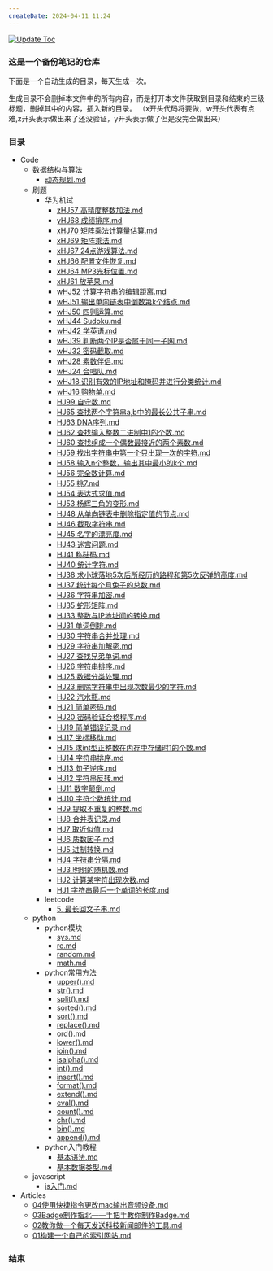 ```yaml
---
createDate: 2024-04-11 11:24
---
```


[![Update Toc](https://github.com/nowscott/NowStrideUp/actions/workflows/toc.yml/badge.svg)](https://github.com/nowscott/NowStrideUp/actions/workflows/toc.yml)

### 这是一个备份笔记的仓库

下面是一个自动生成的目录，每天生成一次。

生成目录不会删掉本文件中的所有内容，而是打开本文件获取到目录和结束的三级标题，删掉其中的内容，插入新的目录。
（x开头代码将要做，w开头代表有点难,z开头表示做出来了还没验证，y开头表示做了但是没完全做出来）

### 目录

- Code
  - 数据结构与算法
    - [动态规划.md](Code%5C%E6%95%B0%E6%8D%AE%E7%BB%93%E6%9E%84%E4%B8%8E%E7%AE%97%E6%B3%95%5C%E5%8A%A8%E6%80%81%E8%A7%84%E5%88%92.md)
  - 刷题
    - 华为机试
      - [zHJ57 高精度整数加法.md](Code%5C%E5%88%B7%E9%A2%98%5C%E5%8D%8E%E4%B8%BA%E6%9C%BA%E8%AF%95%5CzHJ57%20%E9%AB%98%E7%B2%BE%E5%BA%A6%E6%95%B4%E6%95%B0%E5%8A%A0%E6%B3%95.md)
      - [yHJ68 成绩排序.md](Code%5C%E5%88%B7%E9%A2%98%5C%E5%8D%8E%E4%B8%BA%E6%9C%BA%E8%AF%95%5CyHJ68%20%E6%88%90%E7%BB%A9%E6%8E%92%E5%BA%8F.md)
      - [xHJ70 矩阵乘法计算量估算.md](Code%5C%E5%88%B7%E9%A2%98%5C%E5%8D%8E%E4%B8%BA%E6%9C%BA%E8%AF%95%5CxHJ70%20%E7%9F%A9%E9%98%B5%E4%B9%98%E6%B3%95%E8%AE%A1%E7%AE%97%E9%87%8F%E4%BC%B0%E7%AE%97.md)
      - [xHJ69 矩阵乘法.md](Code%5C%E5%88%B7%E9%A2%98%5C%E5%8D%8E%E4%B8%BA%E6%9C%BA%E8%AF%95%5CxHJ69%20%E7%9F%A9%E9%98%B5%E4%B9%98%E6%B3%95.md)
      - [xHJ67 24点游戏算法.md](Code%5C%E5%88%B7%E9%A2%98%5C%E5%8D%8E%E4%B8%BA%E6%9C%BA%E8%AF%95%5CxHJ67%2024%E7%82%B9%E6%B8%B8%E6%88%8F%E7%AE%97%E6%B3%95.md)
      - [xHJ66 配置文件恢复.md](Code%5C%E5%88%B7%E9%A2%98%5C%E5%8D%8E%E4%B8%BA%E6%9C%BA%E8%AF%95%5CxHJ66%20%E9%85%8D%E7%BD%AE%E6%96%87%E4%BB%B6%E6%81%A2%E5%A4%8D.md)
      - [xHJ64 MP3光标位置.md](Code%5C%E5%88%B7%E9%A2%98%5C%E5%8D%8E%E4%B8%BA%E6%9C%BA%E8%AF%95%5CxHJ64%20MP3%E5%85%89%E6%A0%87%E4%BD%8D%E7%BD%AE.md)
      - [xHJ61 放苹果.md](Code%5C%E5%88%B7%E9%A2%98%5C%E5%8D%8E%E4%B8%BA%E6%9C%BA%E8%AF%95%5CxHJ61%20%E6%94%BE%E8%8B%B9%E6%9E%9C.md)
      - [wHJ52 计算字符串的编辑距离.md](Code%5C%E5%88%B7%E9%A2%98%5C%E5%8D%8E%E4%B8%BA%E6%9C%BA%E8%AF%95%5CwHJ52%20%E8%AE%A1%E7%AE%97%E5%AD%97%E7%AC%A6%E4%B8%B2%E7%9A%84%E7%BC%96%E8%BE%91%E8%B7%9D%E7%A6%BB.md)
      - [wHJ51 输出单向链表中倒数第k个结点.md](Code%5C%E5%88%B7%E9%A2%98%5C%E5%8D%8E%E4%B8%BA%E6%9C%BA%E8%AF%95%5CwHJ51%20%E8%BE%93%E5%87%BA%E5%8D%95%E5%90%91%E9%93%BE%E8%A1%A8%E4%B8%AD%E5%80%92%E6%95%B0%E7%AC%ACk%E4%B8%AA%E7%BB%93%E7%82%B9.md)
      - [wHJ50 四则运算.md](Code%5C%E5%88%B7%E9%A2%98%5C%E5%8D%8E%E4%B8%BA%E6%9C%BA%E8%AF%95%5CwHJ50%20%E5%9B%9B%E5%88%99%E8%BF%90%E7%AE%97.md)
      - [wHJ44 Sudoku.md](Code%5C%E5%88%B7%E9%A2%98%5C%E5%8D%8E%E4%B8%BA%E6%9C%BA%E8%AF%95%5CwHJ44%20Sudoku.md)
      - [wHJ42 学英语.md](Code%5C%E5%88%B7%E9%A2%98%5C%E5%8D%8E%E4%B8%BA%E6%9C%BA%E8%AF%95%5CwHJ42%20%E5%AD%A6%E8%8B%B1%E8%AF%AD.md)
      - [wHJ39 判断两个IP是否属于同一子网.md](Code%5C%E5%88%B7%E9%A2%98%5C%E5%8D%8E%E4%B8%BA%E6%9C%BA%E8%AF%95%5CwHJ39%20%E5%88%A4%E6%96%AD%E4%B8%A4%E4%B8%AAIP%E6%98%AF%E5%90%A6%E5%B1%9E%E4%BA%8E%E5%90%8C%E4%B8%80%E5%AD%90%E7%BD%91.md)
      - [wHJ32 密码截取.md](Code%5C%E5%88%B7%E9%A2%98%5C%E5%8D%8E%E4%B8%BA%E6%9C%BA%E8%AF%95%5CwHJ32%20%E5%AF%86%E7%A0%81%E6%88%AA%E5%8F%96.md)
      - [wHJ28 素数伴侣.md](Code%5C%E5%88%B7%E9%A2%98%5C%E5%8D%8E%E4%B8%BA%E6%9C%BA%E8%AF%95%5CwHJ28%20%E7%B4%A0%E6%95%B0%E4%BC%B4%E4%BE%A3.md)
      - [wHJ24 合唱队.md](Code%5C%E5%88%B7%E9%A2%98%5C%E5%8D%8E%E4%B8%BA%E6%9C%BA%E8%AF%95%5CwHJ24%20%E5%90%88%E5%94%B1%E9%98%9F.md)
      - [wHJ18 识别有效的IP地址和掩码并进行分类统计.md](Code%5C%E5%88%B7%E9%A2%98%5C%E5%8D%8E%E4%B8%BA%E6%9C%BA%E8%AF%95%5CwHJ18%20%E8%AF%86%E5%88%AB%E6%9C%89%E6%95%88%E7%9A%84IP%E5%9C%B0%E5%9D%80%E5%92%8C%E6%8E%A9%E7%A0%81%E5%B9%B6%E8%BF%9B%E8%A1%8C%E5%88%86%E7%B1%BB%E7%BB%9F%E8%AE%A1.md)
      - [wHJ16 购物单.md](Code%5C%E5%88%B7%E9%A2%98%5C%E5%8D%8E%E4%B8%BA%E6%9C%BA%E8%AF%95%5CwHJ16%20%E8%B4%AD%E7%89%A9%E5%8D%95.md)
      - [HJ99 自守数.md](Code%5C%E5%88%B7%E9%A2%98%5C%E5%8D%8E%E4%B8%BA%E6%9C%BA%E8%AF%95%5CHJ99%20%E8%87%AA%E5%AE%88%E6%95%B0.md)
      - [HJ65 查找两个字符串a,b中的最长公共子串.md](Code%5C%E5%88%B7%E9%A2%98%5C%E5%8D%8E%E4%B8%BA%E6%9C%BA%E8%AF%95%5CHJ65%20%E6%9F%A5%E6%89%BE%E4%B8%A4%E4%B8%AA%E5%AD%97%E7%AC%A6%E4%B8%B2a%2Cb%E4%B8%AD%E7%9A%84%E6%9C%80%E9%95%BF%E5%85%AC%E5%85%B1%E5%AD%90%E4%B8%B2.md)
      - [HJ63 DNA序列.md](Code%5C%E5%88%B7%E9%A2%98%5C%E5%8D%8E%E4%B8%BA%E6%9C%BA%E8%AF%95%5CHJ63%20DNA%E5%BA%8F%E5%88%97.md)
      - [HJ62 查找输入整数二进制中1的个数.md](Code%5C%E5%88%B7%E9%A2%98%5C%E5%8D%8E%E4%B8%BA%E6%9C%BA%E8%AF%95%5CHJ62%20%E6%9F%A5%E6%89%BE%E8%BE%93%E5%85%A5%E6%95%B4%E6%95%B0%E4%BA%8C%E8%BF%9B%E5%88%B6%E4%B8%AD1%E7%9A%84%E4%B8%AA%E6%95%B0.md)
      - [HJ60 查找组成一个偶数最接近的两个素数.md](Code%5C%E5%88%B7%E9%A2%98%5C%E5%8D%8E%E4%B8%BA%E6%9C%BA%E8%AF%95%5CHJ60%20%E6%9F%A5%E6%89%BE%E7%BB%84%E6%88%90%E4%B8%80%E4%B8%AA%E5%81%B6%E6%95%B0%E6%9C%80%E6%8E%A5%E8%BF%91%E7%9A%84%E4%B8%A4%E4%B8%AA%E7%B4%A0%E6%95%B0.md)
      - [HJ59 找出字符串中第一个只出现一次的字符.md](Code%5C%E5%88%B7%E9%A2%98%5C%E5%8D%8E%E4%B8%BA%E6%9C%BA%E8%AF%95%5CHJ59%20%E6%89%BE%E5%87%BA%E5%AD%97%E7%AC%A6%E4%B8%B2%E4%B8%AD%E7%AC%AC%E4%B8%80%E4%B8%AA%E5%8F%AA%E5%87%BA%E7%8E%B0%E4%B8%80%E6%AC%A1%E7%9A%84%E5%AD%97%E7%AC%A6.md)
      - [HJ58 输入n个整数，输出其中最小的k个.md](Code%5C%E5%88%B7%E9%A2%98%5C%E5%8D%8E%E4%B8%BA%E6%9C%BA%E8%AF%95%5CHJ58%20%E8%BE%93%E5%85%A5n%E4%B8%AA%E6%95%B4%E6%95%B0%EF%BC%8C%E8%BE%93%E5%87%BA%E5%85%B6%E4%B8%AD%E6%9C%80%E5%B0%8F%E7%9A%84k%E4%B8%AA.md)
      - [HJ56 完全数计算.md](Code%5C%E5%88%B7%E9%A2%98%5C%E5%8D%8E%E4%B8%BA%E6%9C%BA%E8%AF%95%5CHJ56%20%E5%AE%8C%E5%85%A8%E6%95%B0%E8%AE%A1%E7%AE%97.md)
      - [HJ55 挑7.md](Code%5C%E5%88%B7%E9%A2%98%5C%E5%8D%8E%E4%B8%BA%E6%9C%BA%E8%AF%95%5CHJ55%20%E6%8C%917.md)
      - [HJ54 表达式求值.md](Code%5C%E5%88%B7%E9%A2%98%5C%E5%8D%8E%E4%B8%BA%E6%9C%BA%E8%AF%95%5CHJ54%20%E8%A1%A8%E8%BE%BE%E5%BC%8F%E6%B1%82%E5%80%BC.md)
      - [HJ53 杨辉三角的变形.md](Code%5C%E5%88%B7%E9%A2%98%5C%E5%8D%8E%E4%B8%BA%E6%9C%BA%E8%AF%95%5CHJ53%20%E6%9D%A8%E8%BE%89%E4%B8%89%E8%A7%92%E7%9A%84%E5%8F%98%E5%BD%A2.md)
      - [HJ48 从单向链表中删除指定值的节点.md](Code%5C%E5%88%B7%E9%A2%98%5C%E5%8D%8E%E4%B8%BA%E6%9C%BA%E8%AF%95%5CHJ48%20%E4%BB%8E%E5%8D%95%E5%90%91%E9%93%BE%E8%A1%A8%E4%B8%AD%E5%88%A0%E9%99%A4%E6%8C%87%E5%AE%9A%E5%80%BC%E7%9A%84%E8%8A%82%E7%82%B9.md)
      - [HJ46 截取字符串.md](Code%5C%E5%88%B7%E9%A2%98%5C%E5%8D%8E%E4%B8%BA%E6%9C%BA%E8%AF%95%5CHJ46%20%E6%88%AA%E5%8F%96%E5%AD%97%E7%AC%A6%E4%B8%B2.md)
      - [HJ45 名字的漂亮度.md](Code%5C%E5%88%B7%E9%A2%98%5C%E5%8D%8E%E4%B8%BA%E6%9C%BA%E8%AF%95%5CHJ45%20%E5%90%8D%E5%AD%97%E7%9A%84%E6%BC%82%E4%BA%AE%E5%BA%A6.md)
      - [HJ43 迷宫问题.md](Code%5C%E5%88%B7%E9%A2%98%5C%E5%8D%8E%E4%B8%BA%E6%9C%BA%E8%AF%95%5CHJ43%20%E8%BF%B7%E5%AE%AB%E9%97%AE%E9%A2%98.md)
      - [HJ41 称砝码.md](Code%5C%E5%88%B7%E9%A2%98%5C%E5%8D%8E%E4%B8%BA%E6%9C%BA%E8%AF%95%5CHJ41%20%E7%A7%B0%E7%A0%9D%E7%A0%81.md)
      - [HJ40 统计字符.md](Code%5C%E5%88%B7%E9%A2%98%5C%E5%8D%8E%E4%B8%BA%E6%9C%BA%E8%AF%95%5CHJ40%20%E7%BB%9F%E8%AE%A1%E5%AD%97%E7%AC%A6.md)
      - [HJ38 求小球落地5次后所经历的路程和第5次反弹的高度.md](Code%5C%E5%88%B7%E9%A2%98%5C%E5%8D%8E%E4%B8%BA%E6%9C%BA%E8%AF%95%5CHJ38%20%E6%B1%82%E5%B0%8F%E7%90%83%E8%90%BD%E5%9C%B05%E6%AC%A1%E5%90%8E%E6%89%80%E7%BB%8F%E5%8E%86%E7%9A%84%E8%B7%AF%E7%A8%8B%E5%92%8C%E7%AC%AC5%E6%AC%A1%E5%8F%8D%E5%BC%B9%E7%9A%84%E9%AB%98%E5%BA%A6.md)
      - [HJ37 统计每个月兔子的总数.md](Code%5C%E5%88%B7%E9%A2%98%5C%E5%8D%8E%E4%B8%BA%E6%9C%BA%E8%AF%95%5CHJ37%20%E7%BB%9F%E8%AE%A1%E6%AF%8F%E4%B8%AA%E6%9C%88%E5%85%94%E5%AD%90%E7%9A%84%E6%80%BB%E6%95%B0.md)
      - [HJ36 字符串加密.md](Code%5C%E5%88%B7%E9%A2%98%5C%E5%8D%8E%E4%B8%BA%E6%9C%BA%E8%AF%95%5CHJ36%20%E5%AD%97%E7%AC%A6%E4%B8%B2%E5%8A%A0%E5%AF%86.md)
      - [HJ35 蛇形矩阵.md](Code%5C%E5%88%B7%E9%A2%98%5C%E5%8D%8E%E4%B8%BA%E6%9C%BA%E8%AF%95%5CHJ35%20%E8%9B%87%E5%BD%A2%E7%9F%A9%E9%98%B5.md)
      - [HJ33 整数与IP地址间的转换.md](Code%5C%E5%88%B7%E9%A2%98%5C%E5%8D%8E%E4%B8%BA%E6%9C%BA%E8%AF%95%5CHJ33%20%E6%95%B4%E6%95%B0%E4%B8%8EIP%E5%9C%B0%E5%9D%80%E9%97%B4%E7%9A%84%E8%BD%AC%E6%8D%A2.md)
      - [HJ31 单词倒排.md](Code%5C%E5%88%B7%E9%A2%98%5C%E5%8D%8E%E4%B8%BA%E6%9C%BA%E8%AF%95%5CHJ31%20%E5%8D%95%E8%AF%8D%E5%80%92%E6%8E%92.md)
      - [HJ30 字符串合并处理.md](Code%5C%E5%88%B7%E9%A2%98%5C%E5%8D%8E%E4%B8%BA%E6%9C%BA%E8%AF%95%5CHJ30%20%E5%AD%97%E7%AC%A6%E4%B8%B2%E5%90%88%E5%B9%B6%E5%A4%84%E7%90%86.md)
      - [HJ29 字符串加解密.md](Code%5C%E5%88%B7%E9%A2%98%5C%E5%8D%8E%E4%B8%BA%E6%9C%BA%E8%AF%95%5CHJ29%20%E5%AD%97%E7%AC%A6%E4%B8%B2%E5%8A%A0%E8%A7%A3%E5%AF%86.md)
      - [HJ27 查找兄弟单词.md](Code%5C%E5%88%B7%E9%A2%98%5C%E5%8D%8E%E4%B8%BA%E6%9C%BA%E8%AF%95%5CHJ27%20%E6%9F%A5%E6%89%BE%E5%85%84%E5%BC%9F%E5%8D%95%E8%AF%8D.md)
      - [HJ26 字符串排序.md](Code%5C%E5%88%B7%E9%A2%98%5C%E5%8D%8E%E4%B8%BA%E6%9C%BA%E8%AF%95%5CHJ26%20%E5%AD%97%E7%AC%A6%E4%B8%B2%E6%8E%92%E5%BA%8F.md)
      - [HJ25 数据分类处理.md](Code%5C%E5%88%B7%E9%A2%98%5C%E5%8D%8E%E4%B8%BA%E6%9C%BA%E8%AF%95%5CHJ25%20%E6%95%B0%E6%8D%AE%E5%88%86%E7%B1%BB%E5%A4%84%E7%90%86.md)
      - [HJ23 删除字符串中出现次数最少的字符.md](Code%5C%E5%88%B7%E9%A2%98%5C%E5%8D%8E%E4%B8%BA%E6%9C%BA%E8%AF%95%5CHJ23%20%E5%88%A0%E9%99%A4%E5%AD%97%E7%AC%A6%E4%B8%B2%E4%B8%AD%E5%87%BA%E7%8E%B0%E6%AC%A1%E6%95%B0%E6%9C%80%E5%B0%91%E7%9A%84%E5%AD%97%E7%AC%A6.md)
      - [HJ22 汽水瓶.md](Code%5C%E5%88%B7%E9%A2%98%5C%E5%8D%8E%E4%B8%BA%E6%9C%BA%E8%AF%95%5CHJ22%20%E6%B1%BD%E6%B0%B4%E7%93%B6.md)
      - [HJ21 简单密码.md](Code%5C%E5%88%B7%E9%A2%98%5C%E5%8D%8E%E4%B8%BA%E6%9C%BA%E8%AF%95%5CHJ21%20%E7%AE%80%E5%8D%95%E5%AF%86%E7%A0%81.md)
      - [HJ20 密码验证合格程序.md](Code%5C%E5%88%B7%E9%A2%98%5C%E5%8D%8E%E4%B8%BA%E6%9C%BA%E8%AF%95%5CHJ20%20%E5%AF%86%E7%A0%81%E9%AA%8C%E8%AF%81%E5%90%88%E6%A0%BC%E7%A8%8B%E5%BA%8F.md)
      - [HJ19 简单错误记录.md](Code%5C%E5%88%B7%E9%A2%98%5C%E5%8D%8E%E4%B8%BA%E6%9C%BA%E8%AF%95%5CHJ19%20%E7%AE%80%E5%8D%95%E9%94%99%E8%AF%AF%E8%AE%B0%E5%BD%95.md)
      - [HJ17 坐标移动.md](Code%5C%E5%88%B7%E9%A2%98%5C%E5%8D%8E%E4%B8%BA%E6%9C%BA%E8%AF%95%5CHJ17%20%E5%9D%90%E6%A0%87%E7%A7%BB%E5%8A%A8.md)
      - [HJ15 求int型正整数在内存中存储时1的个数.md](Code%5C%E5%88%B7%E9%A2%98%5C%E5%8D%8E%E4%B8%BA%E6%9C%BA%E8%AF%95%5CHJ15%20%E6%B1%82int%E5%9E%8B%E6%AD%A3%E6%95%B4%E6%95%B0%E5%9C%A8%E5%86%85%E5%AD%98%E4%B8%AD%E5%AD%98%E5%82%A8%E6%97%B61%E7%9A%84%E4%B8%AA%E6%95%B0.md)
      - [HJ14 字符串排序.md](Code%5C%E5%88%B7%E9%A2%98%5C%E5%8D%8E%E4%B8%BA%E6%9C%BA%E8%AF%95%5CHJ14%20%E5%AD%97%E7%AC%A6%E4%B8%B2%E6%8E%92%E5%BA%8F.md)
      - [HJ13 句子逆序.md](Code%5C%E5%88%B7%E9%A2%98%5C%E5%8D%8E%E4%B8%BA%E6%9C%BA%E8%AF%95%5CHJ13%20%E5%8F%A5%E5%AD%90%E9%80%86%E5%BA%8F.md)
      - [HJ12 字符串反转.md](Code%5C%E5%88%B7%E9%A2%98%5C%E5%8D%8E%E4%B8%BA%E6%9C%BA%E8%AF%95%5CHJ12%20%E5%AD%97%E7%AC%A6%E4%B8%B2%E5%8F%8D%E8%BD%AC.md)
      - [HJ11 数字颠倒.md](Code%5C%E5%88%B7%E9%A2%98%5C%E5%8D%8E%E4%B8%BA%E6%9C%BA%E8%AF%95%5CHJ11%20%E6%95%B0%E5%AD%97%E9%A2%A0%E5%80%92.md)
      - [HJ10 字符个数统计.md](Code%5C%E5%88%B7%E9%A2%98%5C%E5%8D%8E%E4%B8%BA%E6%9C%BA%E8%AF%95%5CHJ10%20%E5%AD%97%E7%AC%A6%E4%B8%AA%E6%95%B0%E7%BB%9F%E8%AE%A1.md)
      - [HJ9 提取不重复的整数.md](Code%5C%E5%88%B7%E9%A2%98%5C%E5%8D%8E%E4%B8%BA%E6%9C%BA%E8%AF%95%5CHJ9%20%E6%8F%90%E5%8F%96%E4%B8%8D%E9%87%8D%E5%A4%8D%E7%9A%84%E6%95%B4%E6%95%B0.md)
      - [HJ8 合并表记录.md](Code%5C%E5%88%B7%E9%A2%98%5C%E5%8D%8E%E4%B8%BA%E6%9C%BA%E8%AF%95%5CHJ8%20%E5%90%88%E5%B9%B6%E8%A1%A8%E8%AE%B0%E5%BD%95.md)
      - [HJ7 取近似值.md](Code%5C%E5%88%B7%E9%A2%98%5C%E5%8D%8E%E4%B8%BA%E6%9C%BA%E8%AF%95%5CHJ7%20%E5%8F%96%E8%BF%91%E4%BC%BC%E5%80%BC.md)
      - [HJ6 质数因子.md](Code%5C%E5%88%B7%E9%A2%98%5C%E5%8D%8E%E4%B8%BA%E6%9C%BA%E8%AF%95%5CHJ6%20%E8%B4%A8%E6%95%B0%E5%9B%A0%E5%AD%90.md)
      - [HJ5 进制转换.md](Code%5C%E5%88%B7%E9%A2%98%5C%E5%8D%8E%E4%B8%BA%E6%9C%BA%E8%AF%95%5CHJ5%20%E8%BF%9B%E5%88%B6%E8%BD%AC%E6%8D%A2.md)
      - [HJ4 字符串分隔.md](Code%5C%E5%88%B7%E9%A2%98%5C%E5%8D%8E%E4%B8%BA%E6%9C%BA%E8%AF%95%5CHJ4%20%E5%AD%97%E7%AC%A6%E4%B8%B2%E5%88%86%E9%9A%94.md)
      - [HJ3 明明的随机数.md](Code%5C%E5%88%B7%E9%A2%98%5C%E5%8D%8E%E4%B8%BA%E6%9C%BA%E8%AF%95%5CHJ3%20%E6%98%8E%E6%98%8E%E7%9A%84%E9%9A%8F%E6%9C%BA%E6%95%B0.md)
      - [HJ2 计算某字符出现次数.md](Code%5C%E5%88%B7%E9%A2%98%5C%E5%8D%8E%E4%B8%BA%E6%9C%BA%E8%AF%95%5CHJ2%20%E8%AE%A1%E7%AE%97%E6%9F%90%E5%AD%97%E7%AC%A6%E5%87%BA%E7%8E%B0%E6%AC%A1%E6%95%B0.md)
      - [HJ1 字符串最后一个单词的长度.md](Code%5C%E5%88%B7%E9%A2%98%5C%E5%8D%8E%E4%B8%BA%E6%9C%BA%E8%AF%95%5CHJ1%20%E5%AD%97%E7%AC%A6%E4%B8%B2%E6%9C%80%E5%90%8E%E4%B8%80%E4%B8%AA%E5%8D%95%E8%AF%8D%E7%9A%84%E9%95%BF%E5%BA%A6.md)
    - leetcode
      - [5. 最长回文子串.md](Code%5C%E5%88%B7%E9%A2%98%5Cleetcode%5C5.%20%E6%9C%80%E9%95%BF%E5%9B%9E%E6%96%87%E5%AD%90%E4%B8%B2.md)
  - python
    - python模块
      - [sys.md](Code%5Cpython%5Cpython%E6%A8%A1%E5%9D%97%5Csys.md)
      - [re.md](Code%5Cpython%5Cpython%E6%A8%A1%E5%9D%97%5Cre.md)
      - [random.md](Code%5Cpython%5Cpython%E6%A8%A1%E5%9D%97%5Crandom.md)
      - [math.md](Code%5Cpython%5Cpython%E6%A8%A1%E5%9D%97%5Cmath.md)
    - python常用方法
      - [upper().md](Code%5Cpython%5Cpython%E5%B8%B8%E7%94%A8%E6%96%B9%E6%B3%95%5Cupper%28%29.md)
      - [str().md](Code%5Cpython%5Cpython%E5%B8%B8%E7%94%A8%E6%96%B9%E6%B3%95%5Cstr%28%29.md)
      - [split().md](Code%5Cpython%5Cpython%E5%B8%B8%E7%94%A8%E6%96%B9%E6%B3%95%5Csplit%28%29.md)
      - [sorted().md](Code%5Cpython%5Cpython%E5%B8%B8%E7%94%A8%E6%96%B9%E6%B3%95%5Csorted%28%29.md)
      - [sort().md](Code%5Cpython%5Cpython%E5%B8%B8%E7%94%A8%E6%96%B9%E6%B3%95%5Csort%28%29.md)
      - [replace().md](Code%5Cpython%5Cpython%E5%B8%B8%E7%94%A8%E6%96%B9%E6%B3%95%5Creplace%28%29.md)
      - [ord().md](Code%5Cpython%5Cpython%E5%B8%B8%E7%94%A8%E6%96%B9%E6%B3%95%5Cord%28%29.md)
      - [lower().md](Code%5Cpython%5Cpython%E5%B8%B8%E7%94%A8%E6%96%B9%E6%B3%95%5Clower%28%29.md)
      - [join().md](Code%5Cpython%5Cpython%E5%B8%B8%E7%94%A8%E6%96%B9%E6%B3%95%5Cjoin%28%29.md)
      - [isalpha().md](Code%5Cpython%5Cpython%E5%B8%B8%E7%94%A8%E6%96%B9%E6%B3%95%5Cisalpha%28%29.md)
      - [int().md](Code%5Cpython%5Cpython%E5%B8%B8%E7%94%A8%E6%96%B9%E6%B3%95%5Cint%28%29.md)
      - [insert().md](Code%5Cpython%5Cpython%E5%B8%B8%E7%94%A8%E6%96%B9%E6%B3%95%5Cinsert%28%29.md)
      - [format().md](Code%5Cpython%5Cpython%E5%B8%B8%E7%94%A8%E6%96%B9%E6%B3%95%5Cformat%28%29.md)
      - [extend().md](Code%5Cpython%5Cpython%E5%B8%B8%E7%94%A8%E6%96%B9%E6%B3%95%5Cextend%28%29.md)
      - [eval().md](Code%5Cpython%5Cpython%E5%B8%B8%E7%94%A8%E6%96%B9%E6%B3%95%5Ceval%28%29.md)
      - [count().md](Code%5Cpython%5Cpython%E5%B8%B8%E7%94%A8%E6%96%B9%E6%B3%95%5Ccount%28%29.md)
      - [chr().md](Code%5Cpython%5Cpython%E5%B8%B8%E7%94%A8%E6%96%B9%E6%B3%95%5Cchr%28%29.md)
      - [bin().md](Code%5Cpython%5Cpython%E5%B8%B8%E7%94%A8%E6%96%B9%E6%B3%95%5Cbin%28%29.md)
      - [append().md](Code%5Cpython%5Cpython%E5%B8%B8%E7%94%A8%E6%96%B9%E6%B3%95%5Cappend%28%29.md)
    - python入门教程
      - [基本语法.md](Code%5Cpython%5Cpython%E5%85%A5%E9%97%A8%E6%95%99%E7%A8%8B%5C%E5%9F%BA%E6%9C%AC%E8%AF%AD%E6%B3%95.md)
      - [基本数据类型.md](Code%5Cpython%5Cpython%E5%85%A5%E9%97%A8%E6%95%99%E7%A8%8B%5C%E5%9F%BA%E6%9C%AC%E6%95%B0%E6%8D%AE%E7%B1%BB%E5%9E%8B.md)
  - javascript
    - [js入门.md](Code%5Cjavascript%5Cjs%E5%85%A5%E9%97%A8.md)
- Articles
  - [04使用快捷指令更改mac输出音频设备.md](Articles%5C04%E4%BD%BF%E7%94%A8%E5%BF%AB%E6%8D%B7%E6%8C%87%E4%BB%A4%E6%9B%B4%E6%94%B9mac%E8%BE%93%E5%87%BA%E9%9F%B3%E9%A2%91%E8%AE%BE%E5%A4%87.md)
  - [03Badge制作指北——手把手教你制作Badge.md](Articles%5C03Badge%E5%88%B6%E4%BD%9C%E6%8C%87%E5%8C%97%E2%80%94%E2%80%94%E6%89%8B%E6%8A%8A%E6%89%8B%E6%95%99%E4%BD%A0%E5%88%B6%E4%BD%9CBadge.md)
  - [02教你做一个每天发送科技新闻邮件的工具.md](Articles%5C02%E6%95%99%E4%BD%A0%E5%81%9A%E4%B8%80%E4%B8%AA%E6%AF%8F%E5%A4%A9%E5%8F%91%E9%80%81%E7%A7%91%E6%8A%80%E6%96%B0%E9%97%BB%E9%82%AE%E4%BB%B6%E7%9A%84%E5%B7%A5%E5%85%B7.md)
  - [01构建一个自己的索引网站.md](Articles%5C01%E6%9E%84%E5%BB%BA%E4%B8%80%E4%B8%AA%E8%87%AA%E5%B7%B1%E7%9A%84%E7%B4%A2%E5%BC%95%E7%BD%91%E7%AB%99.md)
### 结束
